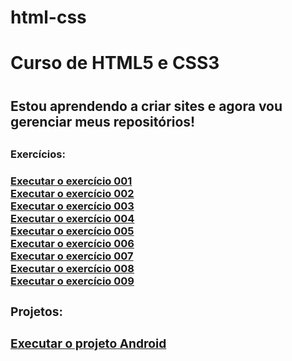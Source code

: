 # html-css
 <h1>Curso de HTML5 e CSS3<h1>

<h2>Estou aprendendo a criar sites e agora vou gerenciar meus repositórios!<h2>

<h3>Exercícios:<h3>

<a href="https://hiuryespidola.github.io/html-css/modulo-1/desafios/d001">Executar o exercício 001<a><br>
<a href="https://hiuryespidola.github.io/html-css/modulo-1/desafios/d002">Executar o exercício 002<a><br>
<a href="https://hiuryespidola.github.io/html-css/modulo-1/desafios/d003">Executar o exercício 003<a><br>
<a href="https://hiuryespidola.github.io/html-css/modulo-1/desafios/d004">Executar o exercício 004<a><br>
<a href="https://hiuryespidola.github.io/html-css/modulo-1/desafios/d005">Executar o exercício 005<a><br>
<a href="https://hiuryespidola.github.io/html-css/modulo-1/desafios/d006">Executar o exercício 006<a><br>
<a href="https://hiuryespidola.github.io/html-css/modulo-1/desafios/d007">Executar o exercício 007<a><br>
<a href="https://hiuryespidola.github.io/html-css/modulo-1/desafios/d008">Executar o exercício 008<a><br>
<a href="https://hiuryespidola.github.io/html-css/modulo-1/desafios/d009">Executar o exercício 009<a><br>

<h3>Projetos:<h3>

<a href="https://hiuryespidola.github.io/html-css/modulo-2/desafios/d010/android">Executar o projeto Android<a><br>